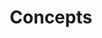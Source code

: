 ---
type: "docs"
title: "Concepts"
linkTitle: "Concepts"
weight: 40
description: >
    Drasi Concepts
---